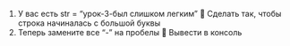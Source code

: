 1) У вас есть str = “урок-3-был слишком легким”
 Сделать так, чтобы строка начиналась с большой буквы
2) Теперь замените все “-” на пробелы
 Вывести в консоль